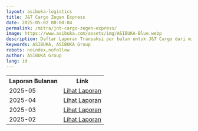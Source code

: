 ```yaml
---
layout: asibuka-logistics
title: J&T Cargo Zegen Express
date: 2025-05-02 00:00:04
permalink: /mitra/jnt-cargo-zegen-express/
image: https://www.asibuka.com/assets/img/ASIBUKA-Blue.webp
description: Daftar Laporan Transaksi per bulan untuk J&T Cargo dari mitra Zegen Express.
keywords: ASIBUKA, ASIBUKA Group
robots: noindex,nofollow
author: ASIBUKA Group
lang: id
---
```

<div class='table-container'>
<table>
<tr>
<th>Laporan Bulanan</th><th>Link</th>
</tr>
<tr>
<td>2025-05</td>
<td><a class='btn block' title='Lihat Laporan' href='{{ page.permalink | replace: "/amp/", "" }}?function=komisi-asibuka-logistics&title=JNT%20Cargo%20Zegen%20Express%20Periode%202025-5&title1=Ringkasan&id1=2PACX-1vTPeqxEnkAUsKekA0eIwQVVYkwNwbjolgYHMSLBbMgM4vK9WStDfwXZW6raUkGvqah1BSPc7WXHCYa0&gid1=53424333&title2=Transaksi&id2=2PACX-1vTPeqxEnkAUsKekA0eIwQVVYkwNwbjolgYHMSLBbMgM4vK9WStDfwXZW6raUkGvqah1BSPc7WXHCYa0&gid2=1844579586'>Lihat Laporan</a></td>
</tr>
<tr>
<td>2025-04</td>
<td><a class='btn block' title='Lihat Laporan' href='{{ page.permalink | replace: "/amp/", "" }}?function=komisi-asibuka-logistics&title=JNT%20Cargo%20Zegen%20Express%20Periode%202025-4&title1=Ringkasan&id1=2PACX-1vRUSev-p6MPZbJ1-2OwkyACe4InaBBoTAD0FYwUQD-45vNLx6D2-8ePjjKTn-EQkn7Mz9EsJKF179SS&gid1=53424333&title2=Transaksi&id2=2PACX-1vRUSev-p6MPZbJ1-2OwkyACe4InaBBoTAD0FYwUQD-45vNLx6D2-8ePjjKTn-EQkn7Mz9EsJKF179SS&gid2=1844579586'>Lihat Laporan</a></td>
</tr>
<tr>
<td>2025-03</td>
<td><a class='btn block' title='Lihat Laporan' href='{{ page.permalink | replace: "/amp/", "" }}?function=komisi-asibuka-logistics&title=JNT%20Cargo%20Zegen%20Express%20Periode%202025-3&title1=Ringkasan&id1=2PACX-1vQdhehZydJ_urNZp2umjfqwE_UrU6TSYOEZ4hkQ9qVPGNoXWC61uzfgqPw5NCIWZ8hsKJqEFbrzUCyw&gid1=53424333&title2=Transaksi&id2=2PACX-1vQdhehZydJ_urNZp2umjfqwE_UrU6TSYOEZ4hkQ9qVPGNoXWC61uzfgqPw5NCIWZ8hsKJqEFbrzUCyw&gid2=1844579586'>Lihat Laporan</a></td>
</tr>
<tr>
<td>2025-02</td>
<td><a class='btn block' title='Lihat Laporan' href='{{ page.permalink | replace: "/amp/", "" }}?function=komisi-asibuka-logistics&title=JNT%20Cargo%20Zegen%20Express%20Periode%202025-2&title1=Ringkasan&id1=2PACX-1vSUF05unh4uj7ZD0MTOtO-X7gDKwkvNLXjsS_imxgAqe1BBONuZ_1xW0zdFSMbFhyQJc3Z6V1jAMDou&gid1=53424333&title2=Transaksi&id2=2PACX-1vSUF05unh4uj7ZD0MTOtO-X7gDKwkvNLXjsS_imxgAqe1BBONuZ_1xW0zdFSMbFhyQJc3Z6V1jAMDou&gid2=1844579586'>Lihat Laporan</a></td>
</tr>
</table>
</div>